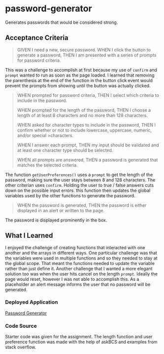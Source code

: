 # password-generator
Generates passwords that would be considered strong. 
## Acceptance Criteria
>GIVEN I need a new, secure password.
>WHEN I click the button to generate a password,
>THEN I am presented with a series of prompts for password criteria.

This was a challenge to accomplish at first because my use of `confirm` and `prompt` wanted to run as soon as the page loaded. I learned that removing the parenthesis at the end of the function in the button click event would prevent the prompts from showing until the button was actually clicked.

>WHEN prompted for password criteria,
>THEN I select which criteria to include in the password.
>
>WHEN prompted for the length of the password,
>THEN I choose a length of at least 8 characters and no more than 128 characters.
>
>WHEN asked for character types to include in the password,
>THEN I confirm whether or not to include lowercase, uppercase, numeric, and/or special >characters.
>
>WHEN I answer each prompt,
>THEN my input should be validated and at least one character type should be selected.
>
>WHEN all prompts are answered,
>THEN a password is generated that matches the selected criteria.

The function `getUserPreferences()` uses a `prompt` to get the length of the password, making sure the user stays between 8 and 128 characters. The other criterian uses `confirm`. Holding the user to true / false answers cuts down on the possible input errors. this function then updates the global variables used by the other functions to generate the password.

>WHEN the password is generated,
>THEN the password is either displayed in an alert or written to the page.

The password is displayed prominently in the box.

## What I Learned

I enjoyed the challenge of creating functions that interacted with one another and the arrays in different ways. One particular challenge was that the variables were used in multiple functions and so they needed to stay at the global scope. That meant the functions needed to update the variable rather than just define it. Another challenge that I wanted a more elegant solution too was when the user hits cancel on the length `prompt`. Ideally the page would reset, however I was not able to accomplish this. As a placeholder an alert message informs the user that no password will be generated.

### Deployed Application

[Password Generator](https://torysnopl.github.io/password-generator/)

### Code Source
Starter code was given for the assignment.
The length function and user preference function was made with the help of askBCS and examples from stack overflow.

